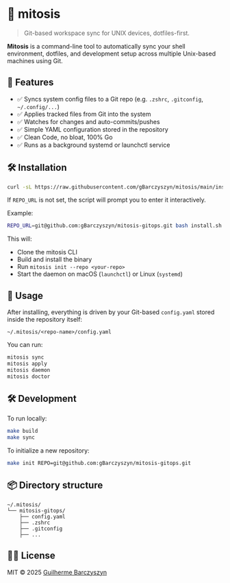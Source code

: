 # 🧬 mitosis

> Git-based workspace sync for UNIX devices, dotfiles-first.

**Mitosis** is a command-line tool to automatically sync your shell environment, dotfiles, and development setup across multiple Unix-based machines using Git.

## 🚀 Features

- ✅ Syncs system config files to a Git repo (e.g. `.zshrc`, `.gitconfig`, `~/.config/...`)
- ✅ Applies tracked files from Git into the system
- ✅ Watches for changes and auto-commits/pushes
- ✅ Simple YAML configuration stored in the repository
- ✅ Clean Code, no bloat, 100% Go
- ✅ Runs as a background systemd or launchctl service

## 🛠 Installation

```bash
curl -sL https://raw.githubusercontent.com/gBarczyszyn/mitosis/main/install.sh | bash
```

If `REPO_URL` is not set, the script will prompt you to enter it interactively.

Example:

```bash
REPO_URL=git@github.com:gBarczyszyn/mitosis-gitops.git bash install.sh
```

This will:
- Clone the mitosis CLI
- Build and install the binary
- Run `mitosis init --repo <your-repo>`
- Start the daemon on macOS (`launchctl`) or Linux (`systemd`)

## 🧬 Usage

After installing, everything is driven by your Git-based `config.yaml` stored inside the repository itself:

```
~/.mitosis/<repo-name>/config.yaml
```

You can run:

```bash
mitosis sync
mitosis apply
mitosis daemon
mitosis doctor
```

## 🛠 Development

To run locally:

```bash
make build
make sync
```

To initialize a new repository:

```bash
make init REPO=git@github.com:gBarczyszyn/mitosis-gitops.git
```

## 📦 Directory structure

```
~/.mitosis/
└── mitosis-gitops/
    ├── config.yaml
    ├── .zshrc
    ├── .gitconfig
    ├── ...
```

## 🧑‍💻 License

MIT © 2025 [Guilherme Barczyszyn](https://github.com/gBarczyszyn)
